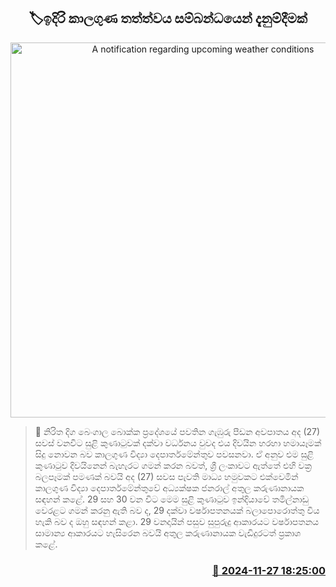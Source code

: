 <p align='center'><b><h2 align='center' title='A notification regarding upcoming weather conditions'>🏷ඉදිරි කාලගුණ තත්ත්වය සම්බන්ධයෙන් දැනුම්දීමක්</h2></b></p>
<p align='center'><img src='https://helakuru.sgp1.cdn.digitaloceanspaces.com/esana/images/lib/athula-karunanayake-new.jpg' width='600' alt='A notification regarding upcoming weather conditions'></p>

>📝 නිරිත දිග බෙංගාල බොක්ක ප්‍රදේශයේ පවතින ගැඹුරු පීඩන අවපාතය අද (27) සවස් වනවිට සුළි කුණාටුවක් දක්වා වර්ධනය වුවද එය දිවයින හරහා හමායෑමක් සිදු නොවන බව කාලගුණ විද්‍යා දෙපාර්තමේන්තුව පවසනවා.
ඒ අනුව එම සුළි කුණාටුව දිවයිනෙන් බැහැරට ගමන් කරන බවත්, ශ්‍රී ලංකාවට ඇත්තේ එහි වක්‍ර බලපෑමක් පමණක් බවයි අද (27) සවස පැවති මාධ්‍ය හමුවකට එක්වෙමින් කාලගුණ විද්‍යා දෙපාර්තමේන්තුවේ අධ්‍යක්ෂක ජනරාල් අතුල කරුණානායක සඳහන් කළේ.
29 සහ 30 වන විට මෙම සුළි කුණාටුව ඉන්දියාවේ තමිල්නාඩු වෙරළට ගමන් කරනු ඇති බව ද, 29 දක්වා වර්ෂාපතනයක් බලාපොරොත්තු විය හැකි බව ද ඔහු සඳහන් කළා.
29 වනදායින් පසුව සුපුරුදු ආකාරයට වර්ෂාපතනය සාමාන්‍ය ආකාරයට හැසිරෙන බවයි අතුල කරුණානායක වැඩිදුරටත් ප්‍රකාශ කළේ. 


<h3 align='right'><a href='https://www.helakuru.lk/esana/p/105516/'>📅 2024-11-27 18:25:00</a></h3>
